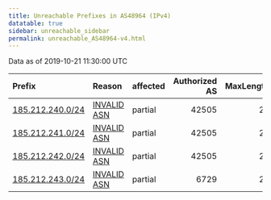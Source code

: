 ```yaml
---
title: Unreachable Prefixes in AS48964 (IPv4)
datatable: true
sidebar: unreachable_sidebar
permalink: unreachable_AS48964-v4.html
---
```


Data as of 2019-10-21 11:30:00 UTC


<div class="datatable-begin"></div>

| Prefix                                                     | Reason                                                                                                  | affected   |   Authorized AS |   MaxLength | Anchor                                         |   unreachable /24s |
|:-----------------------------------------------------------|:--------------------------------------------------------------------------------------------------------|:-----------|----------------:|------------:|:-----------------------------------------------|-------------------:|
| [185.212.240.0/24](https://stat.ripe.net/185.212.240.0/24) | [INVALID ASN](https://rpki-validator.ripe.net/announcement-preview?asn=AS48964&prefix=185.212.240.0/24) | partial    |           42505 |          24 | [RIPE](unreachable_RIPE_NCC_RPKI_Root-v4.html) |                  1 |
| [185.212.241.0/24](https://stat.ripe.net/185.212.241.0/24) | [INVALID ASN](https://rpki-validator.ripe.net/announcement-preview?asn=AS48964&prefix=185.212.241.0/24) | partial    |           42505 |          24 | [RIPE](unreachable_RIPE_NCC_RPKI_Root-v4.html) |                  1 |
| [185.212.242.0/24](https://stat.ripe.net/185.212.242.0/24) | [INVALID ASN](https://rpki-validator.ripe.net/announcement-preview?asn=AS48964&prefix=185.212.242.0/24) | partial    |           42505 |          24 | [RIPE](unreachable_RIPE_NCC_RPKI_Root-v4.html) |                  1 |
| [185.212.243.0/24](https://stat.ripe.net/185.212.243.0/24) | [INVALID ASN](https://rpki-validator.ripe.net/announcement-preview?asn=AS48964&prefix=185.212.243.0/24) | partial    |            6729 |          24 | [RIPE](unreachable_RIPE_NCC_RPKI_Root-v4.html) |                  1 |

<div class="datatable-end"></div>